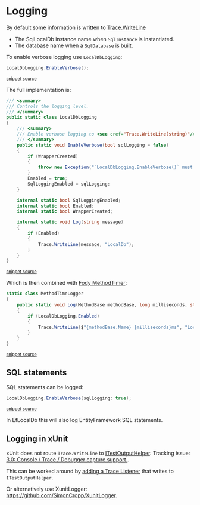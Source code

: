 <!--
GENERATED FILE - DO NOT EDIT
This file was generated by [MarkdownSnippets](https://github.com/SimonCropp/MarkdownSnippets).
Source File: /pages/mdsource/logging.source.md
To change this file edit the source file and then run MarkdownSnippets.
-->
# Logging

By default some information is written to [Trace.WriteLine](https://docs.microsoft.com/en-us/dotnet/api/system.diagnostics.trace.writeline#System_Diagnostics_Trace_WriteLine_System_String_System_String_)

 * The SqlLocalDb instance name when `SqlInstance` is instantiated.
 * The database name when a `SqlDatabase` is built.

To enable verbose logging use `LocalDbLogging`:

<!-- snippet: LocalDbLoggingUsage -->
```cs
LocalDbLogging.EnableVerbose();
```
<sup>[snippet source](/src/LocalDb.Tests/Snippets/ExplicitName.cs#L5-L7)</sup>
<!-- endsnippet -->

The full implementation is:

<!-- snippet: LocalDbLogging -->
```cs
/// <summary>
/// Controls the logging level.
/// </summary>
public static class LocalDbLogging
{
    /// <summary>
    /// Enable verbose logging to <see cref="Trace.WriteLine(string)"/>
    /// </summary>
    public static void EnableVerbose(bool sqlLogging = false)
    {
        if (WrapperCreated)
        {
            throw new Exception("`LocalDbLogging.EnableVerbose()` must be called prior to any `SqlInstance` being created.");
        }
        Enabled = true;
        SqlLoggingEnabled = sqlLogging;
    }

    internal static bool SqlLoggingEnabled;
    internal static bool Enabled;
    internal static bool WrapperCreated;

    internal static void Log(string message)
    {
        if (Enabled)
        {
            Trace.WriteLine(message, "LocalDb");
        }
    }
}
```
<sup>[snippet source](/src/LocalDb/LocalDbLogging.cs#L4-L35)</sup>
<!-- endsnippet -->

Which is then combined with [Fody MethodTimer](https://github.com/Fody/MethodTimer):

<!-- snippet: MethodTimeLogger -->
```cs
static class MethodTimeLogger
{
    public static void Log(MethodBase methodBase, long milliseconds, string message)
    {
        if (LocalDbLogging.Enabled)
        {
            Trace.WriteLine($"{methodBase.Name} {milliseconds}ms", "LocalDb");
        }
    }
}
```
<sup>[snippet source](/src/LocalDb/MethodTimeLogger.cs#L4-L15)</sup>
<!-- endsnippet -->


## SQL statements

SQL statements can be logged:

<!-- snippet: LocalDbLoggingUsageSqlLogging -->
```cs
LocalDbLogging.EnableVerbose(sqlLogging: true);
```
<sup>[snippet source](/src/LocalDb.Tests/Snippets/ExplicitName.cs#L8-L10)</sup>
<!-- endsnippet -->

In EfLocalDb this will also log EntityFramework SQL statements.


## Logging in xUnit

xUnit does not route `Trace.WriteLine` to [ITestOutputHelper](https://xunit.net/docs/capturing-output). Tracking issue: [3.0: Console / Trace / Debugger capture support ](https://github.com/xunit/xunit/issues/1730).

This can be worked around by [adding a Trace Listener](https://docs.microsoft.com/en-us/dotnet/api/system.diagnostics.trace.listeners) that writes to `ITestOutputHelper`. 

Or alternatively use XunitLogger: https://github.com/SimonCropp/XunitLogger.
